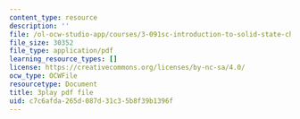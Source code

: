 ```yaml
---
content_type: resource
description: ''
file: /ol-ocw-studio-app/courses/3-091sc-introduction-to-solid-state-chemistry-fall-2010/c7c6afda265d087d31c35b8f39b1396f_dbSKZx9sfsg.pdf
file_size: 30352
file_type: application/pdf
learning_resource_types: []
license: https://creativecommons.org/licenses/by-nc-sa/4.0/
ocw_type: OCWFile
resourcetype: Document
title: 3play pdf file
uid: c7c6afda-265d-087d-31c3-5b8f39b1396f
---
```

